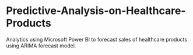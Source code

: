 # Predictive-Analysis-on-Healthcare-Products
Analytics using Microsoft Power BI to forecast sales of healthcare products using ARIMA forecast model.
